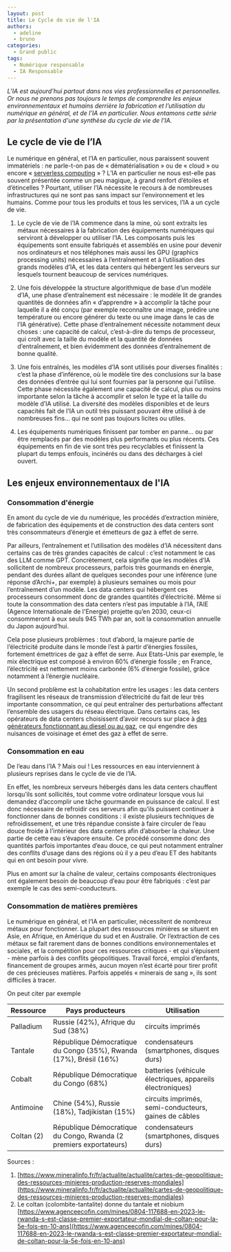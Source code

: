 ```yaml
---
layout: post
title: Le Cycle de vie de l'IA
authors:
  - adeline
  - bruno
categories:
  - Grand public
tags:
  - Numérique responsable
  - IA Responsable
---
```


_L’IA est aujourd’hui partout dans nos vies professionnelles et personnelles. Or nous ne prenons pas toujours le temps de comprendre les enjeux environnementaux et humains derrière la fabrication et l’utilisation du numérique en général, et de l’IA en particulier. Nous entamons cette série par la présentation d'une synthèse du cycle de vie de l'IA._ 

##  Le cycle de vie de l’IA

Le numérique en général, et l’IA en particulier, nous paraissent souvent immatériels : ne parle-t-on pas de « dématérialisation » ou de « cloud »  ou encore « [serverless computing](https://en.wikipedia.org/wiki/Serverless_computing) » ? L’IA en particulier ne nous est-elle pas souvent présentée comme un peu magique, à grand renfort d’étoiles et d’étincelles ? Pourtant, utiliser l’IA nécessite le recours à de nombreuses infrastructures qui ne sont pas sans impact sur l’environnement et les humains. Comme pour tous les produits et tous les services, l’IA a un cycle de vie.

1. Le cycle de vie de l’IA commence dans la mine, où sont extraits les métaux nécessaires à la fabrication des équipements numériques qui serviront à développer ou utiliser l’IA. Les composants puis les équipements sont ensuite fabriqués et assemblés en usine pour devenir nos ordinateurs et nos téléphones mais aussi les GPU (graphics processing units) nécessaires à l’entraînement et à l’utilisation des grands modèles d’IA, et les data centers qui hébergent les serveurs sur lesquels tournent beaucoup de services numériques.

2. Une fois développée la structure algorithmique de base d’un modèle d’IA, une phase d’entraînement est nécessaire : le modèle lit de grandes quantités de données afin « d’apprendre » à accomplir la tâche pour laquelle il a été conçu (par exemple reconnaître une image, prédire une température ou encore générer du texte ou une image dans le cas de l’IA générative). Cette phase d’entraînement nécessite notamment deux choses : une capacité de calcul, c’est-à-dire du temps de processeur, qui croît avec la taille du modèle et la quantité de données d’entraînement, et bien évidemment des données d’entraînement de bonne qualité.

3. Une fois entraînés, les modèles d’IA sont utilisés pour diverses finalités : c’est la phase d’inférence, où le modèle tire des conclusions sur la base des données d’entrée qui lui sont fournies par la personne qui l’utilise. Cette phase nécessite également une capacité de calcul, plus ou moins importante selon la tâche à accomplir et selon le type et la taille du modèle d’IA utilisé. La diversité des modèles disponibles et de leurs capacités fait de l’IA un outil très puissant pouvant être utilisé à de nombreuses fins... qui ne sont pas toujours licites ou utiles.

4. Les équipements numériques finissent par tomber en panne... ou par être remplacés par des modèles plus performants ou plus récents. Ces équipements en fin de vie sont très peu recyclables et finissent la plupart du temps enfouis, incinérés ou dans des décharges à ciel ouvert.

## Les enjeux environnementaux de l'IA

### Consommation d'énergie

En amont du cycle de vie du numérique, les procédés d’extraction minière, de fabrication des équipements et de construction des data centers sont très consommateurs d’énergie et émetteurs de gaz à effet de serre.

Par ailleurs, l’entraînement et l’utilisation des modèles d’IA nécessitent dans certains cas de très grandes capacités de calcul : c’est notamment le cas des LLM comme GPT. Concrètement, cela signifie que les modèles d’IA sollicitent de nombreux processeurs, parfois très gourmands en énergie, pendant des durées allant de quelques secondes pour une inférence (une réponse d’Archi+, par exemple) à plusieurs semaines ou mois pour l’entraînement d’un modèle. Les data centers qui hébergent ces processeurs consomment donc de grandes quantités d’électricité. Même si toute la consommation des data centers n’est pas imputable à l’IA, l’AIE (Agence Internationale de l'Energie) projette qu’en 2030, ceux-ci consommeront à eux seuls 945 TWh par an, soit la consommation annuelle du Japon aujourd’hui.

Cela pose plusieurs problèmes : tout d’abord, la majeure partie de l’électricité produite dans le monde l’est à partir d’énergies fossiles, fortement émettrices de gaz à effet de serre. Aux Etats-Unis par exemple, le mix électrique est composé à environ 60% d’énergie fossile ; en France, l’électricité est nettement moins carbonée (6% d’énergie fossile), grâce notamment à l’énergie nucléaire.

Un second problème est la cohabitation entre les usages : les data centers fragilisent les réseaux de transmission d’électricité du fait de leur très importante consommation, ce qui peut entraîner des perturbations affectant l’ensemble des usagers du réseau électrique. Dans certains cas, les opérateurs de data centers choisissent d’avoir recours sur place à [des générateurs fonctionnant au diesel ou au gaz](https://www.geo.fr/environnement/le-chiffre-de-geo-2000-tonnes-d-oxydes-d-azote-polluent-memphis-pour-le-superordinateur-d-elon-musk-226624), ce qui engendre des nuisances de voisinage et émet des gaz à effet de serre.

### Consommation en eau

De l’eau dans l’IA ? Mais oui ! Les ressources en eau interviennent à plusieurs reprises dans le cycle de vie de l’IA.

En effet, les nombreux serveurs hébergés dans les data centers chauffent lorsqu’ils sont sollicités, tout comme votre ordinateur lorsque vous lui demandez d’accomplir une tâche gourmande en puissance de calcul. Il est donc nécessaire de refroidir ces serveurs afin qu’ils puissent continuer à fonctionner dans de bonnes conditions : il existe plusieurs techniques de refroidissement, et une très répandue consiste à faire circuler de l’eau douce froide à l’intérieur des data centers afin d’absorber la chaleur. Une partie de cette eau s’évapore ensuite. Ce procédé consomme donc des quantités parfois importantes d’eau douce, ce qui peut notamment entraîner des conflits d’usage dans des régions où il y a peu d’eau ET des habitants qui en ont besoin pour vivre.

Plus en amont sur la chaîne de valeur, certains composants électroniques ont également besoin de beaucoup d’eau pour être fabriqués : c’est par exemple le cas des semi-conducteurs.

### Consommation de matières premières

Le numérique en général, et l’IA en particulier, nécessitent de nombreux métaux pour fonctionner. La plupart des ressources minières se situent en Asie, en Afrique, en Amérique du sud et en Australie. Or l’extraction de ces métaux se fait rarement dans de bonnes conditions environnementales et sociales, et la compétition pour ces ressources critiques - et qui s’épuisent - mène parfois à des conflits géopolitiques. Travail forcé, emploi d’enfants, financement de groupes armés, aucun moyen n’est écarté pour tirer profit de ces précieuses matières. Parfois appelés « minerais de sang », ils sont difficiles à tracer.

On peut citer par exemple

| Ressource | Pays producteurs | Utilisation |
| ------------- | ---------------- | ----------------- |
| Palladium | Russie (42%), Afrique du Sud (38%) | circuits imprimés |
| Tantale | République Démocratique du Congo (35%), Rwanda (17%), Brésil (16%) | condensateurs (smartphones, disques durs) |
| Cobalt |  République Démocratique du Congo (68%) | batteries (véhicule électriques, appareils électroniques) |
| Antimoine | Chine (54%), Russie (18%), Tadjikistan (15%) | circuits imprimés, semi-conducteurs, gaines de câbles |
| Coltan (2)| République Démocratique du Congo, Rwanda (2 premiers exportateurs)| condensateurs (smartphones, disques durs)| 

Sources : 

1. [https://www.mineralinfo.fr/fr/actualite/actualite/cartes-de-geopolitique-des-ressources-minieres-production-reserves-mondiales](https://www.mineralinfo.fr/fr/actualite/actualite/cartes-de-geopolitique-des-ressources-minieres-production-reserves-mondiales)
2. Le coltan (colombite-tantalite) donne du tantale et niobium  [https://www.agenceecofin.com/mines/0804-117688-en-2023-le-rwanda-s-est-classe-premier-exportateur-mondial-de-coltan-pour-la-5e-fois-en-10-ans](https://www.agenceecofin.com/mines/0804-117688-en-2023-le-rwanda-s-est-classe-premier-exportateur-mondial-de-coltan-pour-la-5e-fois-en-10-ans)